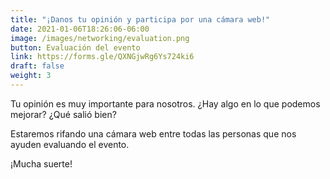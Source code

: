 ```yaml
---
title: "¡Danos tu opinión y participa por una cámara web!"
date: 2021-01-06T18:26:06-06:00
image: /images/networking/evaluation.png
button: Evaluación del evento
link: https://forms.gle/QXNGjwRg6Ys724ki6
draft: false
weight: 3
---
```


Tu opinión es muy importante para nosotros. ¿Hay algo en lo que podemos mejorar? ¿Qué salió bien?

Estaremos rifando una cámara web entre todas las personas que nos ayuden evaluando el evento.

¡Mucha suerte!